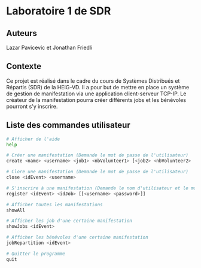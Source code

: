 # Laboratoire 1 de SDR

## Auteurs

Lazar Pavicevic et Jonathan Friedli

## Contexte

Ce projet est réalisé dans le cadre du cours de Systèmes Distribués et Répartis (SDR) de la HEIG-VD. Il a pour but de mettre en place un système de gestion de manifestation via une application client-serveur TCP-IP. Le créateur de la manifestation pourra créer différents jobs et les bénévoles pourront s'y inscrire.

## Liste des commandes utilisateur

```bash
# Afficher de l'aide
help

# Créer une manifestation (Demande le mot de passe de l'utilisateur)
create <name> <username> <job1> <nbVolunteer1> [<job2> <nbVolunteer2> ...]

# Clore une manifestation (Demande le mot de passe de l'utilisateur)
close <idEvent> <username>

# S'inscrire à une manifestation (Demande le nom d'utilisateur et le mot de passe de l'utilisateur)
register <idEvent> <idJob> [[<username> <password>]]

# Afficher toutes les manifestations
showAll

# Afficher les job d'une certaine manifestation
showJobs <idEvent>

# Afficher les bénévoles d'une certaine manifestation
jobRepartition <idEvent>

# Quitter le programme
quit
```
